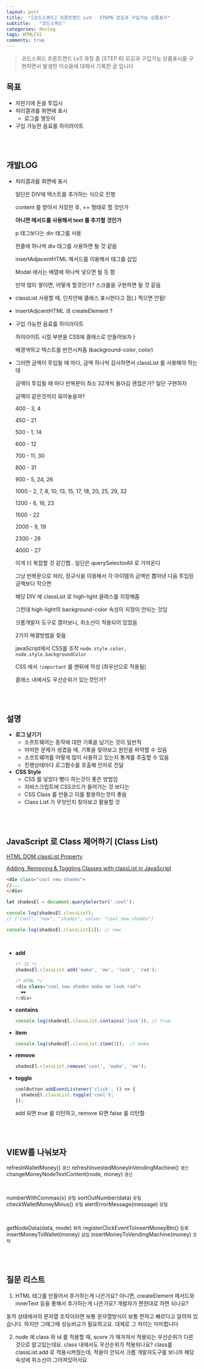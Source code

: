 ```yaml
---
layout: post
title:  "[코드스쿼드] 프론트엔드 Lv3 - STEP6 로깅과 구입가능 상품표시"
subtitle:   "코드스쿼드"
categories: devlog
tags: HTMLCSS
comments: true
---
```


> 코드스쿼드 프론트엔드 Lv3 과정 중 [STEP 6] 로깅과 구입가능 상품표시를 구현하면서 발생한 이슈들에 대해서 기록한 글 입니다

## 목표

- 자판기에 돈을 투입시
- 처리결과를 화면에 표시
  - 로그를 쌓듯이
- 구입 가능한 음료를 하이라이트

<br/>

<br/>

## 개발LOG

- 처리결과를 화면에 표시

  일단은 DIV에 텍스트를 추가하는 식으로 진행

  content 를 받아서 저장한 후, += 형태로 할 것인가

  **아니면 메서드를 사용해서 text 를 추가할 것인가**

  p 태그보다는 div 태그를 사용

  한줄에 하나씩 div 태그를 사용하면 될 것 같음

  insertAdjacentHTML 메서드를 이용해서 태그를 삽입

  Model 에서는 배열에 하나씩 넣으면 될 듯 함

  만약 많이 쌓이면, 어떻게 할것인가? 스크롤을 구현하면 될 것 같음

- classList 사용할 때, 인자안에 클래스 표시한다고 점(.) 찍으면 안됨!

- insertAdjcentHTML 과 createElement ?

- 구입 가능한 음료를 하이라이트

  하이라이트 시킬 부분을 CSS에 클래스로 만들어보자ㅏ

  배경색하고 텍스트를 반전시켜줌 (background-color, color)

- 그러면 금액이 투입될 때 마다, 금액 하나씩 검사하면서 classList 를 사용해야 하는데

  금액이 투입될 때 마다 반복문이 최소 32개씩 돌아감 괜찮은가? 일단 구현하자

  금액이 같은것끼리 묶어놓을까?

  400 - 3, 4

  450 - 21

  500 - 1, 14

  600 - 12

  700 - 11, 30

  800 - 31

  900 - 5, 24, 26

  1000 - 2, 7, 8, 10, 13, 15, 17, 18, 20, 25, 29, 32

  1200 - 6, 16, 23

  1500 - 22

  2000 - 9, 19

  2300 - 28

  4000 - 27

  이게 더 복잡할 것 같긴함.. 일단은 querySelectorAll 로 가져온다

  그냥 반복문으로 처리, 정규식을 이용해서 각 아이템의 금액만 뽑아낸 다음 투입된 금액보다 작으면

  해당 DIV 에 classList 로 high-light 클래스를 지정해줌

  

  그런데 high-light의 background-color 속성이 지정이 안되는 것임

  크롬개발자 도구로 열어보니, 취소선이 적용되어 있었음

  

  2가지 해결방법을 찾음

  javaScript에서 CSS를 조작 `node.style.color, node.style.backgroundColor`

  CSS 에서 `!important` 를 맨뒤에 작성 (최우선으로 적용됨)

  

  클래스 내에서도 우선순위가 있는것인가?

  

<br/>

<br/>

## 설명

- **로그 남기기**
  - 소프트웨어는 동작에 대한 기록을 남기는 것이 일반적
  - 어떠한 문제가 생겼을 때, 기록을 찾아보고 원인을 파악할 수 있음
  - 소프트웨어를 어떻게 많이 사용하고 있는지 통계를 추출할 수 있음
  - 진행상태마다 로그함수를 호출해 인자로 전달
- **CSS Style**
  - CSS 를 넣었다 뺐다 하는것이 좋은 방법임
  - 자바스크립트에 CSS코드가 들어가는 것 보다는
  - CSS Class 를 만들고 이를 활용하는것이 좋음
  - Class List 가 무엇인지 찾아보고 활용할 것

<br/>

<br/>

## JavaScript 로 Class 제어하기 (Class List)

[HTML DOM classList Property](https://www.w3schools.com/jsref/prop_element_classlist.asp)

[Adding, Removing & Toggling Classes with classList in JavaScript](https://alligator.io/js/classlist/)

```html
<div class="cool new shades">
//...
</div>
```

```javascript
let shadesEl = document.querySelector('.cool');

console.log(shadesEl.classList);
// ["cool", "new", "shades", value: "cool new shades"]

console.log(shadesEl.classList[1]); // new
```

<br/>

- **add**

  ```javascript
  /* JS */
  shadesEl.classList.add('make', 'me', 'look', 'rad');
  
  /* HTML */
  <div class="cool new shades make me look rad">
    🕶️
  </div>
  ```

- **contains**

  ```javascript
  console.log(shadesEl.classList.contains('look')); // true
  ```

- **item**

  ```javascript
  console.log(shadesEl.classList.item(3));  // make
  ```

- **remove**

  ```javascript
  shadesEl.classList.remove('cool', 'make', 'me');
  ```

- **toggle**

  ```javascript
  coolButton.addEventListener('click', () => {
    shadesEl.classList.toggle('cool');
  });
  ```

  add 되면 true 를 리턴하고, remove 되면 false 를 리턴함

<br/>

<br/>

## VIEW를 나눠보자

refreshWalletMoney() `갱신`
refreshInvestedMoneyInVendingMachine() `갱신`
changeMoneyNodeTextContent(node, money) `갱신`

<br/>

numberWithCommas(x) `유틸`
sortOutNumber(data) `유틸`
checkWalletMoneyMinus() `유틸`
alertErrorMessage(message) `유틸`

<br/>

getNodeData(data, mode) `획득`
registerClickEventToInsertMoneyBtn() `등록`
insertMoneyToWallet(money) `삽입`
insertMoneyToVendingMachine(money) `조작`

<br/>

<br/>

## 질문 리스트

1.  HTML 태그를 만들어서 추가하는게 나은가요? 아니면, createElement 메서드와 innerText 등을 통해서 추가하는게 나은가요? 개발자가 편한대로 하면 되나요?

   동적 상태에서의 문자열 조작이라면 보통 문자열방식이 보통 편하고 빠르다고 알려져 있습니다. 하지만 그때그때 성능비교가 필요하고요. 대체로 그 차이는 미미합니다

2. node 에 class 와 id 를 적용할 때, score 가 매겨져서 적용되는 우선순위가 다른것으로 알고있는데요.
   class 내에서도 우선순위가 적용되나요? class를 classList.add 로 적용시켜줬는데, 적용이 안되서
   크롬 개발자도구를 보니까 해당 속성에 취소선이 그어져있어서요